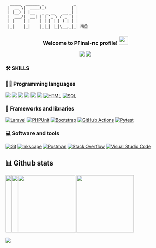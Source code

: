 ```shell
  _____  ______ _             _ 
 |  __ \|  ____(_)           | |
 | |__) | |__   _ _ __   __ _| |
 |  ___/|  __| | | '_ \ / _` | |
 | |    | |    | | | | | (_| | |
 |_|    |_|    |_|_| |_|\__,_|_| 南丞
```
<h3 align="center">
  Welcome to PFinal-nc profile!
  <img src="https://media.giphy.com/media/hvRJCLFzcasrR4ia7z/giphy.gif" width="28">
</h3>

<p align="center">
  <img src="https://komarev.com/ghpvc/?username=your-github-pfinal-nc&color=brightgreen" />
  <a href ="https://github.com/pfinal-nc?tab=followers"><img src="https://img.shields.io/github/followers/pfinal-nc.svg?style=social&label=Follow&maxAge=2592000"/></a>
</p>

### 🛠️ SKILLS 

### 👨‍💻 Programming languages
<a href="https://github.com/search?l=PHP&q=pfinal-nc&type=users"><img src="https://img.shields.io/badge/PHP-68217A.svg?logo=php&logoColor=white"></a>
<a href="https://github.com/search?l=Python&q=python"><img src="https://img.shields.io/badge/Python-E39842.svg?logo=python&logoColor=white"></a>
<a href="https://github.com/search?l=css3&q=css3"><img src="https://img.shields.io/badge/CSS3-1572B6.svg?logo=css3&logoColor=white"></a>
<a href="https://github.com/search?l=JavaScript&q=JavaScript"><img src="https://img.shields.io/badge/JavaScript-E39842.svg?logo=javascript&logoColor=black"></a>
<a href="https://github.com/search?l=Mysql&q=Mysql"><img src="https://img.shields.io/badge/Mysql-15A6C4.svg?logo=Mysql&logoColor=blue"></a>
<a href="https://github.com/search?l=go&q=go"><img src="https://img.shields.io/badge/Go-025E8C.svg?logo=go&logoColor=white"></a>
<a href="https://github.com/search?l=html&q=html"><img alt="HTML" src="https://img.shields.io/badge/HTML-E34F26.svg?logo=html5&logoColor=white"></a>
<a href="https://github.com/search?l=sql&q=sql"><img alt="SQL" src="https://custom-icon-badges.herokuapp.com/badge/SQL-025E8C.svg?logo=database&logoColor=white"></a>

### 🧰 Frameworks and libraries

<p>
   <a href="#"><img alt="Laravel" src="https://img.shields.io/badge/-Laravel-CB2029?logo=sonarlint&logoColor=white"></a>
   <a href="#"><img alt="PHPUnit" src="https://custom-icon-badges.herokuapp.com/badge/PHPUnit-366488.svg?logo=test-tube&logoColor=white"></a>
   <a href="#"><img alt="Bootstrap" src="https://img.shields.io/badge/Bootstrap-7952B3.svg?logo=bootstrap&logoColor=white"></a>
   <a href="#"><img alt="GitHub Actions" src="https://img.shields.io/badge/GitHub%20Actions-2671E5.svg?logo=github%20actions&logoColor=white"></a>
   <a href="#"><img alt="Pytest" src="https://img.shields.io/badge/Pytest-0A9EDC.svg?logo=pytest&logoColor=white"></a>
</p>


### 💻 Software and tools

<p>
   <a href="#"><img alt="Git" src="https://img.shields.io/badge/Git-F05033.svg?logo=git&logoColor=white"></a>
   <a href="#"><img alt="Inkscape" src="https://img.shields.io/badge/Inkscape-000000?logo=Inkscape&logoColor=white"></a>
   <a href="#"><img alt="Postman" src="https://img.shields.io/badge/Postman-FF6C37?logo=postman&logoColor=white"></a>
   <a href="#"><img alt="Stack Overflow" src="https://img.shields.io/badge/-Stack%20Overflow-FE7A16?logo=stack-overflow&logoColor=white"></a>
   <a href="#"><img alt="Visual Studio Code" src="https://img.shields.io/badge/Visual%20Studio%20Code-0078d7.svg?logo=visual-studio-code&logoColor=white"></a>
</p>

## 📊 Github stats
<p>
  <a href="https://github.com/pmlic/PHP-ML-study" style="float:left;font-size:12px">
    <img height="180em" width="20rem" src="https://github-readme-stats.vercel.app/api/pin/?username=pmlic&repo=PHP-ML-study&show_owner=pfinal-nc&theme=dracula">
  </a>
  <a href="https://github.com/pfinalclub/pfinal-array" style="float:left;font-size:12px">
    <img height="180em" width="20rem" src="https://github-readme-stats.vercel.app/api/pin/?username=pfinalclub&repo=pfinal-array&show_owner=pfinal-nc&theme=dracula">
  </a>
</p>
<p>
<a href="https://github.com/pfinal-nc">
  <img height="180em" src="https://github-readme-stats.vercel.app/api?username=pfinal-nc&theme=dracula">
  <img height="180em" src="https://github-readme-stats.vercel.app/api/top-langs/?username=pfinal-nc&hide=ipynb,html&layout=compact&show_icons=true&theme=dracula">
</a>
  </p>
  <p>
<p align="left">
  <img src="https://github-profile-trophy.vercel.app/?username=pfinal-nc&no-bg=true&no-frame=true">
</p> 
  </p>

